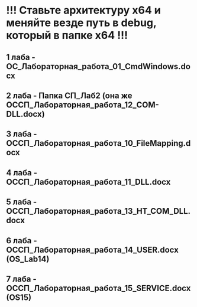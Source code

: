 # !!! Ставьте архитектуру х64 и меняйте везде путь в debug, который в папке x64 !!!
## 1 лаба - OC_Лабораторная_работа_01_CmdWindows.docx
## 2 лаба - Папка СП_Лаб2 (она же ОССП_Лабораторная_работа_12_COM-DLL.docx)
## 3 лаба - ОССП_Лабораторная_работа_10_FileMapping.docx
## 4 лаба - ОССП_Лабораторная_работа_11_DLL.docx
## 5 лаба - ОССП_Лабораторная_работа_13_HT_COM_DLL.docx
## 6 лаба - ОССП_Лабораторная_работа_14_USER.docx (OS_Lab14)
## 7 лаба - ОССП_Лабораторная_работа_15_SERVICE.docx (OS15)